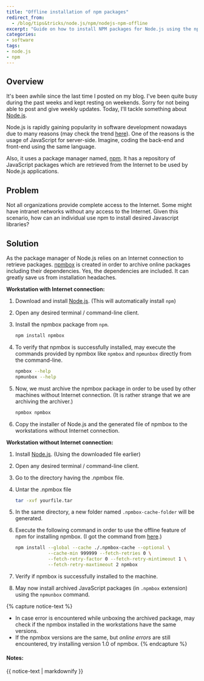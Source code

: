```yaml
---
title: "Offline installation of npm packages"
redirect_from:
  - /blog/tips&tricks/node.js/npm/nodejs-npm-offline
excerpt: "Guide on how to install NPM packages for Node.js using the npmbox tool."
categories:
- software
tags:
- node.js
- npm
---
```


## Overview

It's been awhile since the last time I posted on my blog. I've been quite busy during the past weeks and kept resting on weekends. Sorry for not being able to post and give weekly updates. Today, I'll tackle something about [Node.js][Node.js].

Node.js is rapidly gaining popularity in software development nowadays due to many reasons (may check the trend [here][node.js-trend]). One of the reasons is the usage of JavaScript for server-side. Imagine, coding the back-end and front-end using the same language.

Also, it uses a package manager named, [npm][npm]. It has a repository of JavaScript packages which are retrieved from the Internet to be used by Node.js applications.

## Problem

Not all organizations provide complete access to the Internet. Some might have intranet networks without any access to the Internet. Given this scenario, how can an individual use npm to install desired Javascript libraries?

## Solution

As the package manager of Node.js relies on an Internet connection to retrieve packages. [npmbox][npmbox] is created in order to archive online packages including their dependencies. Yes, the dependencies are included. It can greatly save us from installation headaches.

**Workstation with Internet connection:**

1. Download and install [Node.js][Node.js]. (This will automatically install `npm`)
2. Open any desired terminal / command-line client.
3. Install the npmbox package from `npm`.

    ```bash
    npm install npmbox
    ```

3. To verify that npmbox is successfully installed, may execute the commands provided by npmbox like `npmbox` and `npmunbox` directly from the command-line.

    ```bash
    npmbox --help
    npmunbox --help
    ```

4. Now, we must archive the npmbox package in order to be used by other machines without Internet connection. (It is rather strange that we are archiving the archiver.)

    ```bash
    npmbox npmbox
    ```

5. Copy the installer of Node.js and the generated file of npmbox to the workstations without Internet connection.

**Workstation without Internet connection:**

1. Install [Node.js][Node.js]. (Using the downloaded file earlier)
2. Open any desired terminal / command-line client.
3. Go to the directory having the .npmbox file.
4. Untar the .npmbox file

    ```bash
    tar -xvf yourfile.tar
    ```

5. In the same directory, a new folder named `.npmbox-cache-folder` will be generated.
6. Execute the following command in order to use the offline feature of npm for installing npmbox. (I got the command from [here][npm-offline-command].)

    ```bash
    npm install --global --cache ./.npmbox-cache --optional \
                --cache-min 999999 --fetch-retries 0 \
                --fetch-retry-factor 0 --fetch-retry-mintimeout 1 \
                --fetch-retry-maxtimeout 2 npmbox
    ```

7. Verify if npmbox is successfully installed to the machine.
8. May now install archived JavaScript packages (in `.npmbox` extension) using the `npmunbox` command.

{% capture notice-text %}
* In case error is encountered while unboxing the archived package, may check if the npmbox installed in the workstations have the same versions.
* If the npmbox versions are the same, but *online errors* are still encountered, try installing version 1.0 of npmbox.
{% endcapture %}

<div class="notice--info">
  <h4>Notes:</h4>
  {{ notice-text | markdownify }}
</div>

[node.js]: https://nodejs.org/
[npm]: https://www.npmjs.com/
[npmbox]: https://www.npmjs.com/package/npmbox
[npm-offline-command]: http://stackoverflow.com/questions/25549730/install-npmbox-on-a-windows-offline-machine
[node.js-trend]: https://blog.risingstack.com/how-google-sees-node-js/
